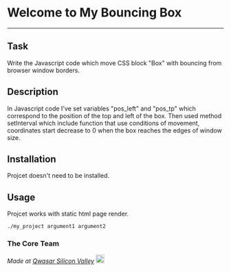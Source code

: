 # Welcome to My Bouncing Box
***

## Task
Write the Javascript code which move CSS block "Box" with bouncing from browser window borders.

## Description
In Javascript code I've set variables "pos_left" and "pos_tp" which correspond to the position of the top and left of the box. Then used method setInterval which include function that use conditions of movement, coordinates start decrease to 0 when the box reaches the edges of window size.

## Installation
Projcet doesn't need to be installed.

## Usage
Projcet works with static html page render.
```
./my_project argument1 argument2
```

### The Core Team


<span><i>Made at <a href='https://qwasar.io'>Qwasar Silicon Valley</a></i></span>
<span><img alt='Qwasar Silicon Valley Logo' src='https://storage.googleapis.com/qwasar-public/qwasar-logo_50x50.png' width='20px'></span>
